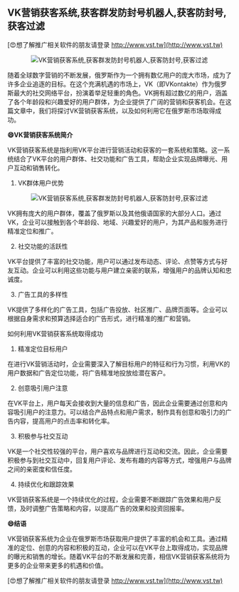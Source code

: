 ## **VK营销获客系统,获客群发防封号机器人,获客防封号,获客过滤**

[😍想了解推广相关软件的朋友请登录 http://www.vst.tw](http://www.vst.tw)

 <center><img src="https://vst.tw/MP4/tuiguang/png/0.png" alt="VK营销获客系统,获客群发防封号机器人,获客防封号,获客过滤"></center>

随着全球数字营销的不断发展，俄罗斯作为一个拥有数亿用户的庞大市场，成为了许多企业追逐的目标。在这个充满机遇的市场上，VK（即VKontakte）作为俄罗斯最大的社交网络平台，扮演着举足轻重的角色。VK拥有超过数亿的用户，涵盖了各个年龄段和兴趣爱好的用户群体，为企业提供了广阔的营销和获客机会。在这篇文章中，我们将探讨VK营销获客系统，以及如何利用它在俄罗斯市场取得成功。

**😄VK营销获客系统简介**

VK营销获客系统是指利用VK平台进行营销活动和获客的一套系统和策略。这一系统结合了VK平台的用户群体、社交功能和广告工具，帮助企业实现品牌曝光、用户互动和销售转化。

1. VK群体用户优势

 <center><img src="https://vst.tw/MP4/tuiguang/png/2.png" alt="VK营销获客系统,获客群发防封号机器人,获客防封号,获客过滤"></center>

VK拥有庞大的用户群体，覆盖了俄罗斯以及其他俄语国家的大部分人口。通过VK，企业可以接触到各个年龄段、地域、兴趣爱好的用户，为其产品和服务进行精准定位和推广。

2. 社交功能的活跃性

VK平台提供了丰富的社交功能，用户可以通过发布动态、评论、点赞等方式与好友互动。企业可以利用这些功能与用户建立亲密的联系，增强用户的品牌认知和忠诚度。

3. 广告工具的多样性

VK提供了多样化的广告工具，包括广告投放、社区推广、品牌页面等。企业可以根据自身需求和预算选择适合的广告形式，进行精准的推广和营销。

如何利用VK营销获客系统取得成功
1. 精准定位目标用户

在进行VK营销活动时，企业需要深入了解目标用户的特征和行为习惯，利用VK的用户数据和广告定位功能，将广告精准地投放给潜在客户。

2. 创意吸引用户注意

在VK平台上，用户每天会接收到大量的信息和广告，因此企业需要通过创意和内容吸引用户的注意力。可以结合产品特点和用户需求，制作具有创意和吸引力的广告内容，提高用户的点击率和转化率。

3. 积极参与社交互动

VK是一个社交性较强的平台，用户喜欢与品牌进行互动和交流。因此，企业需要积极参与到社交互动中，回复用户评论、发布有趣的内容等方式，增强用户与品牌之间的亲密度和信任度。

4. 持续优化和跟踪效果

VK营销获客系统是一个持续优化的过程，企业需要不断跟踪广告效果和用户反馈，及时调整广告策略和内容，以提高广告的效果和投资回报率。

**😄结语**

VK营销获客系统为企业在俄罗斯市场获取用户提供了丰富的机会和工具。通过精准的定位、创意的内容和积极的互动，企业可以在VK平台上取得成功，实现品牌的曝光和销售的增长。随着VK平台的不断发展和完善，相信VK营销获客系统将为更多的企业带来更多的机遇和价值。

[😍想了解推广相关软件的朋友请登录 http://www.vst.tw](http://www.vst.tw)



